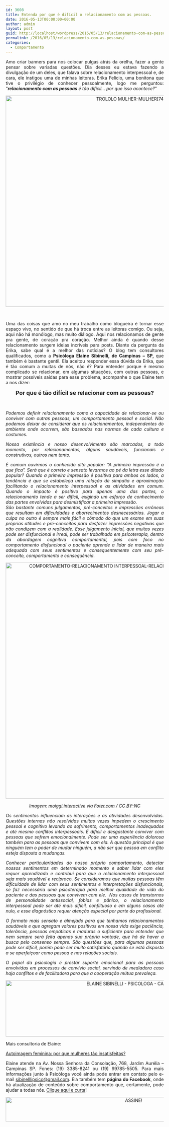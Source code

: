 ```yaml
---
id: 3608
title: Entenda por que é difícil o relacionamento com as pessoas.
date: 2016-05-13T00:00:00+00:00
author: admin
layout: post
guid: http://localhost/wordpress/2016/05/13/relacionamento-com-as-pessoas/
permalink: /2016/05/13/relacionamento-com-as-pessoas/
categories:
  - Comportamento
---
```

<p align="justify">
  Amo criar banners para nos colocar pulgas atrás da orelha, fazer a gente pensar sobre variadas questões. Dia desses eu estava fazendo a divulgação de um deles, que falava sobre relacionamento interpessoal e, de cara, ele instigou uma de minhas leitoras. Erika Felício, uma bonitona que tive o privilégio de conhecer pessoalmente, logo me perguntou: “<em><strong>relacionamento com as pessoas</strong> é tão difícil… por que isso acontece?</em>”
</p>

<p align="center">
  <img class="alignnone size-full wp-image-12524" src="http://www.trololodemulher.com.br/blog/wp-content/uploads/2016/05/TROLOLO-MULHER-MULHER742.jpg" alt="TROLOLO MULHER-MULHER[74][2]" width="800" height="671" />
</p>

&nbsp;

<p align="justify">
  Uma das coisas que amo no meu trabalho como blogueira é tornar esse espaço vivo, no sentido de que há troca entre as leitoras comigo. Ou seja, aqui não há monólogo, mas muito diálogo. Aqui nos relacionamos de gente pra gente, de coração pra coração. Melhor ainda é quando desse relacionamento surgem ideias incríveis para posts. Diante da pergunta da Erika, sabe qual é a melhor das notícias? O blog tem consultores qualificados, como a <strong>Psicóloga Elaine Sibinelli, de Campinas – SP, </strong>que também é bastante gentil. Ela aceitou responder essa dúvida da Erika, que é tão comum a muitas de nós, não é? Para entender porque é mesmo complicado se relacionar, em algumas situações, com outras pessoas, e mostrar possíveis saídas para esse problema, acompanhe o que Elaine tem a nos dizer:
</p>

<p align="center">
  <b><span style="font-size: large;">Por que é tão difícil se relacionar com as pessoas?</span></b>
</p>

&nbsp;

<p align="justify">
  <em>Podemos definir relacionamento como a capacidade de relacionar-se ou conviver com outras pessoas, um comportamento pessoal e social. Não podemos deixar de considerar que os relacionamentos, independentes do ambiente onde ocorrem, são baseados nas normas de cada cultura e costumes.</em>
</p>

<p align="justify">
  <em>Nossa existência e nosso desenvolvimento são marcados, a todo momento, por relacionamentos, alguns saudáveis, funcionais e construtivos, outros nem tanto.</em>
</p>

<p align="justify">
  <em>É comum ouvirmos o conhecido dito popular: “A primeira impressão é a que fica”. Será que é correto e sensato levarmos ao pé da letra esse ditado popular? Quando a primeira impressão é positiva para ambos os lados, a tendência é que se estabeleça uma relação de simpatia e aproximação facilitando o relacionamento interpessoal e as atividades em comum. Quando o impacto é positivo para apenas uma das partes, o relacionamento tende a ser difícil, exigindo um esforço de conhecimento das partes envolvidas para desmistificar a primeira impressão.<br /> São bastante comuns julgamentos, pré-conceitos e impressões errôneas que resultam em dificuldades e aborrecimentos desnecessários. Jogar a culpa no outro é sempre mais fácil e cômodo do que um exame em suas próprias atitudes e pré-conceitos para desfazer impressões negativas que não condizem com a realidade. Esse julgamento inicial, que muitas vezes pode ser disfuncional e irreal, pode ser trabalhado em psicoterapia, dentro da abordagem cognitiva comportamental, pois com foco no comportamento disfuncional o paciente aprende a lidar de maneira mais adequada com seus sentimentos e consequentemente com seu pré-conceito, comportamento e consequência. </em>
</p>

<p align="center">
  <img class="alignnone size-full wp-image-12519" src="http://www.trololodemulher.com.br/blog/wp-content/uploads/2016/05/COMPORTAMENTO-RELACIONAMENTO-INTERPESSOAL-RELACIONAMENTO-COM-PESSOAS.jpg" alt="COMPORTAMENTO-RELACIONAMENTO INTERPESSOAL-RELACIONAMENTO COM PESSOAS" width="750" height="750" />
</p>

<p align="center">
  <em>Imagem: <a href="https://www.flickr.com/photos/127107506@N02/15106281058/" target="_blank">moiggi.interactive</a> via <a href="http://foter.com/" target="_blank">Foter.com</a> / <a href="http://creativecommons.org/licenses/by-nc/2.0/" target="_blank">CC BY-NC</a></em>
</p>

<p align="justify">
  <em>Os sentimentos influenciam as interações e as atividades desenvolvidas. Questões internas não resolvidas muitas vezes impedem o crescimento pessoal e cognitivo levando ao sofrimento, comportamentos inadequados e até mesmo conflitos interpessoais. É difícil e desgastante conviver com pessoas que sofrem emocionalmente. Pode ser uma experiência dolorosa também para as pessoas que convivem com ela. A questão principal é que ninguém tem o poder de mudar ninguém, a não ser que pessoa em conflito esteja disposta a mudanças.</em>
</p>

<p align="justify">
  <em>Conhecer particularidades do nosso próprio comportamento, detectar nossos sentimentos em determinado momento e saber lidar com eles requer aprendizado e contribui para que o relacionamento interpessoal seja mais saudável e recíproco. Se consideramos que muitas pessoas têm dificuldade de lidar com seus sentimentos e interpretações disfuncionais, se faz necessária uma psicoterapia para melhor qualidade de vida do paciente e das pessoas que convivem com ele.  Nos casos de transtornos de personalidade antissocial, fobias e pânico, o relacionamento interpessoal pode ser até mais difícil, conflituoso e em alguns casos até nulo, e esse diagnóstico requer atenção especial por parte do profissional.</em>
</p>

<p align="justify">
  <em>O formato mais sensato e almejado para que tenhamos relacionamentos saudáveis e que agregam valores positivos em nossa vida exige paciência, tolerância, pessoas empáticas e maduras o suficiente para entender que nem sempre será feita apenas sua própria vontade, que há de haver a busca pelo consenso sempre. São questões que, para algumas pessoas pode ser difícil, porém pode ser muito satisfatório quando se está disposto a se aperfeiçoar como pessoa e nas relações sociais. </em>
</p>

<p align="justify">
  <em>O papel da psicologia é prestar suporte emocional para as pessoas envolvidas em processos de convívio social, servindo de mediadora caso haja conflitos e de facilitadora para que a cooperação mútua prevaleça.</em>
</p>

<p align="center">
  <img class="alignnone size-full wp-image-12109" src="http://www.trololodemulher.com.br/blog/wp-content/uploads/2016/03/ELAINE-SIBINELLI-PSICOLOGA-CAMPINAS.jpg" alt="ELAINE SIBINELLI - PSICOLOGA - CAMPINAS" width="800" height="179" />
</p>

<p align="justify">
  Mais consultoria de Elaine:
</p>

<p align="justify">
  <a href="http://www.trololodemulher.com.br/2016/03/11/autoimagem-feminina/" target="_blank">Autoimagem feminina: por que mulheres tão insatisfeitas?</a>
</p>

<p align="justify">
  Elaine atende na Av. Nossa Senhora da Consolação, 768, Jardim Aurélia – Campinas SP. Fones: (19) 3385-8241 ou (19) 99785-5505. Para mais informações junto à Psicóloga você ainda pode entrar em contato pelo e-mail <a href="mailto:sibinelllipsico@gmail.com" target="_blank">sibinelllipsico@gmail.com</a>. Ela também tem <strong>página do Facebook</strong>, onde há atualização de conteúdo sobre comportamento que, certamente, pode ajudar a todas nós. <a href="https://www.facebook.com/ElaineSibinelliPsicologaClinica/timeline" target="_blank">Clique aqui e curta</a>!
</p>

<p align="center">
  <a href="http://feedburner.google.com/fb/a/mailverify?uri=blogBichaFemea&loc=en_US" target="_blank"><img class="alignnone size-full wp-image-10439" src="http://www.trololodemulher.com.br/blog/wp-content/uploads/2014/09/ASSINE.png" alt="ASSINE!" width="800" height="78" /></a>
</p>

<p align="justify">